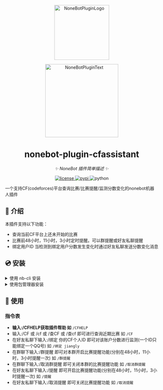<div align="center">
  <a href="https://v2.nonebot.dev/store"><img src="https://github.com/A-kirami/nonebot-plugin-template/blob/resources/nbp_logo.png" width="180" height="180" alt="NoneBotPluginLogo"></a>
  <br>
  <p><img src="https://github.com/A-kirami/nonebot-plugin-template/blob/resources/NoneBotPlugin.svg" width="240" alt="NoneBotPluginText"></p>
</div>

<div align="center">

# nonebot-plugin-cfassistant

_✨ NoneBot 插件简单描述 ✨_


<a href="./LICENSE">
    <img src="https://img.shields.io/github/license/owner/nonebot-plugin-example.svg" alt="license">
</a>
<a href="https://pypi.python.org/pypi/nonebot-plugin-example">
    <img src="https://img.shields.io/pypi/v/nonebot-plugin-example.svg" alt="pypi">
</a>
<img src="https://img.shields.io/badge/python-3.8+-blue.svg" alt="python">

</div>


一个支持CF(codeforces)平台查询比赛/比赛提醒/监测分数变化的nonebot机器人插件

## 📖 介绍

本插件支持以下功能：
- 查询当前CF平台上还未开始的比赛
- 比赛前48小时，11小时，3小时定时提醒。可以群提醒或好友私聊提醒
- 绑定用户ID 当检测到绑定用户分数发生变化时通过好友私聊发送分数变化消息

## 💿 安装

<details>
<summary>使用 nb-cli 安装</summary>
在 nonebot2 项目的根目录下打开命令行, 输入以下指令即可安装

    nb plugin install nonebot-plugin-cfassistant

</details>

<details>
<summary>使用包管理器安装</summary>
在 nonebot2 项目的插件目录下, 打开命令行, 根据你使用的包管理器, 输入相应的安装命令

<details>
<summary>pip</summary>

    pip install nonebot-plugin-cfassistant
</details>
<details>
<summary>pdm</summary>

    pdm add nonebot-plugin-cfassistant
</details>
<details>
<summary>poetry</summary>

    poetry add nonebot-plugin-cfassistant
</details>
<details>
<summary>conda</summary>

    conda install nonebot-plugin-cfassistant
</details>

打开 nonebot2 项目根目录下的 `pyproject.toml` 文件, 在 `[tool.nonebot]` 部分追加写入

    plugins = ["nonebot-plugin-cfassistant"]

</details>


## 🎉 使用
### 指令表
- **输入:/CFHELP获取插件帮助 如**
  `/CFHELP`
- 输入:/CF 或 /cf 或 /查CF 或 /查cf 即可进行查询近期比赛 如
   `/CF`
- 在好友私聊下输入:/绑定 你的CF个人ID 即可对该账户分数进行监测(一个ID只能绑定一个QQ号) 如
  `/绑定 jiangly`
- 在群聊下输入:/群提醒 即可对本群开启比赛提醒功能(分别在48小时，11小时，3小时提醒一次) 如
  `/群提醒`
- 在群聊下输入:/取消群提醒 即可关闭本群的比赛提醒功能 如
  `/取消群提醒`
- 在好友私聊下输入:/提醒 即可开启比赛提醒功能(分别在48小时，11小时，3小时提醒一次) 如
  `/提醒`
- 在好友私聊下输入:/取消提醒 即可关闭比赛提醒功能 如
  `/取消提醒`
